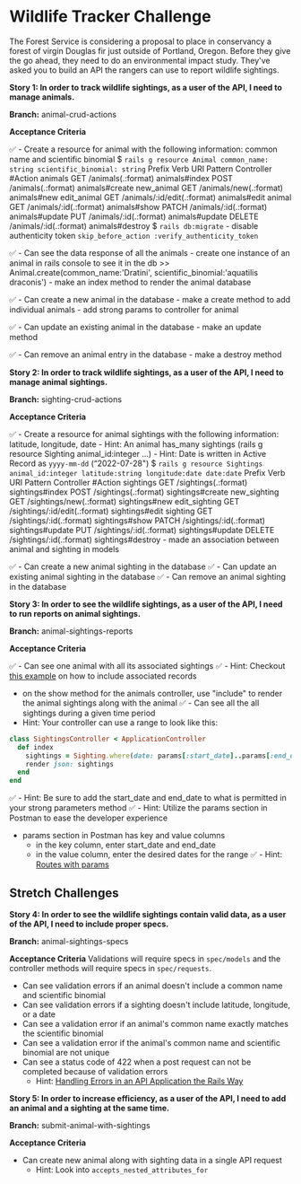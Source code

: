 # Wildlife Tracker Challenge

The Forest Service is considering a proposal to place in conservancy a forest of virgin Douglas fir just outside of Portland, Oregon. Before they give the go ahead, they need to do an environmental impact study. They've asked you to build an API the rangers can use to report wildlife sightings.

**Story 1: In order to track wildlife sightings, as a user of the API, I need to manage animals.**

**Branch:** animal-crud-actions

**Acceptance Criteria**

✅ - Create a resource for animal with the following information: common name and scientific binomial
    $ `rails g resource Animal common_name: string scientific_binomial: string`
        Prefix  Verb    URI Pattern Controller         #Action
        animals
                GET     /animals(.:format)             animals#index
                POST    /animals(.:format)             animals#create
        new_animal
                GET     /animals/new(.:format)         animals#new
        edit_animal
                GET     /animals/:id/edit(.:format)    animals#edit
        animal
                GET     /animals/:id(.:format)         animals#show
                PATCH   /animals/:id(.:format)         animals#update
                PUT     /animals/:id(.:format)         animals#update
                DELETE  /animals/:id(.:format)         animals#destroy
    $ `rails db:migrate`
    - disable authenticity token
        `skip_before_action :verify_authenticity_token`

✅ - Can see the data response of all the animals
    - create one instance of an animal in rails console to see it in the db
        >> Animal.create(common_name:'Dratini', scientific_binomial:'aquatilis draconis')
    - make an index method to render the animal database

✅ - Can create a new animal in the database
    - make a create method to add individual animals
    - add strong params to controller for animal

✅ - Can update an existing animal in the database
    - make an update method

✅ - Can remove an animal entry in the database
    - make a destroy method

**Story 2: In order to track wildlife sightings, as a user of the API, I need to manage animal sightings.**

**Branch:** sighting-crud-actions

**Acceptance Criteria**

✅ - Create a resource for animal sightings with the following information: latitude, longitude, date
    - Hint: An animal has_many sightings (rails g resource Sighting animal_id:integer ...)
    - Hint: Date is written in Active Record as `yyyy-mm-dd` (“2022-07-28")
    $ `rails g resource Sightings animal_id:integer latitude:string longitude:date date:date`
        Prefix  Verb    URI Pattern Controller         #Action
        sightings
                GET     /sightings(.:format)             sightings#index
                POST    /sightings(.:format)             sightings#create
        new_sighting
                GET     /sightings/new(.:format)         sightings#new
        edit_sighting
                GET     /sightings/:id/edit(.:format)    sightings#edit
        sighting
                GET     /sightings/:id(.:format)         sightings#show
                PATCH   /sightings/:id(.:format)         sightings#update
                PUT     /sightings/:id(.:format)         sightings#update
                DELETE  /sightings/:id(.:format)         sightings#destroy
    - made an association between animal and sighting in models

✅ - Can create a new animal sighting in the database
✅ - Can update an existing animal sighting in the database
✅ - Can remove an animal sighting in the database

**Story 3: In order to see the wildlife sightings, as a user of the API, I need to run reports on animal sightings.**

**Branch:** animal-sightings-reports

**Acceptance Criteria**

✅ - Can see one animal with all its associated sightings
✅ - Hint: Checkout [this example](https://github.com/learn-co-students/js-rails-as-api-rendering-related-object-data-in-json-v-000#using-include) on how to include associated records
  - on the show method for the animals controller, use "include" to render the animal sightings along with the animal
✅ - Can see all the all sightings during a given time period
  - Hint: Your controller can use a range to look like this:

```ruby
class SightingsController < ApplicationController
  def index
    sightings = Sighting.where(date: params[:start_date]..params[:end_date])
    render json: sightings
  end
end
```

✅ - Hint: Be sure to add the start_date and end_date to what is permitted in your strong parameters method
✅ - Hint: Utilize the params section in Postman to ease the developer experience
  - params section in Postman has key and value columns
    - in the key column, enter start_date and end_date
    - in the value column, enter the desired dates for the range
✅ - Hint: [Routes with params](./controllers-routes-views.md)

## Stretch Challenges

**Story 4: In order to see the wildlife sightings contain valid data, as a user of the API, I need to include proper specs.**

**Branch:** animal-sightings-specs

**Acceptance Criteria**
Validations will require specs in `spec/models` and the controller methods will require specs in `spec/requests`.

- Can see validation errors if an animal doesn't include a common name and scientific binomial
- Can see validation errors if a sighting doesn't include latitude, longitude, or a date
- Can see a validation error if an animal's common name exactly matches the scientific binomial
- Can see a validation error if the animal's common name and scientific binomial are not unique
- Can see a status code of 422 when a post request can not be completed because of validation errors
  - Hint: [Handling Errors in an API Application the Rails Way](https://blog.rebased.pl/2016/11/07/api-error-handling.html)

**Story 5: In order to increase efficiency, as a user of the API, I need to add an animal and a sighting at the same time.**

**Branch:** submit-animal-with-sightings

**Acceptance Criteria**

- Can create new animal along with sighting data in a single API request
  - Hint: Look into `accepts_nested_attributes_for`

